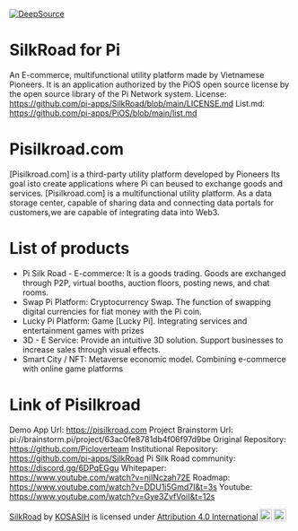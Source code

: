 [![DeepSource](https://app.deepsource.com/gh/KOSASIH/SilkRoad.svg/?label=active+issues&show_trend=true&token=XK_SCqtw7dyn8OCqYWH-eazz)](https://app.deepsource.com/gh/KOSASIH/SilkRoad/?ref=repository-badge)

# SilkRoad for Pi

An E-commerce, multifunctional utility platform made by Vietnamese Pioneers.
It is an application authorized by the PiOS open source license by the open source library of the Pi Network system.
License: https://github.com/pi-apps/SilkRoad/blob/main/LICENSE.md
List.md:
https://github.com/pi-apps/PiOS/blob/main/list.md

# Pisilkroad.com

[Pisilkroad.com] is a third-party utility platform developed by Pioneers
Its goal isto create applications where Pi can beused to exchange goods and services.
[Pisilkroad.com] is a multifunctional utility platform.
As a data storage center, capable of sharing data and connecting data portals for customers,we are capable of integrating data into Web3.

# List of products

- Pi Silk Road - E-commerce:
  It is a goods trading.
  Goods are exchanged through P2P, virtual booths, auction floors, posting news, and chat rooms.
- Swap Pi Platform:
  Cryptocurrency Swap.
  The function of swapping digital currencies for fiat money with the Pi coin.
- Lucky Pi Platform:
  Game [Lucky Pi].
  Integrating services and entertainment games with prizes
- 3D - E Service:
  Provide an intuitive 3D solution.
  Support businesses to increase sales through visual effects.
- Smart City / NFT:
  Metaverse economic model.
  Combining e-commerce with online game platforms

# Link of Pisilkroad

Demo App Url:
https://pisilkroad.com
Project Brainstorm Url:
pi://brainstorm.pi/project/63ac0fe8781db4f06f97d9be
Original Repository:
https://github.com/Picloverteam
Institutional Repository:
https://github.com/pi-apps/SilkRoad
Pi Silk Road community:
https://discord.gg/6DPqEGgu
Whitepaper:
https://www.youtube.com/watch?v=njINczah72E
Roadmap:
https://www.youtube.com/watch?v=DDU1j5Gmd7I&t=3s
Youtube:
https://www.youtube.com/watch?v=Gye3ZvfVoiI&t=12s

<p xmlns:cc="http://creativecommons.org/ns#" xmlns:dct="http://purl.org/dc/terms/"><a property="dct:title" rel="cc:attributionURL" href="https://github.com/KOSASIH/SilkRoad">SilkRoad</a> by <a rel="cc:attributionURL dct:creator" property="cc:attributionName" href="https://github.com/KOSASIH">KOSASIH</a> is licensed under <a href="http://creativecommons.org/licenses/by/4.0/?ref=chooser-v1" target="_blank" rel="license noopener noreferrer" style="display:inline-block;">Attribution 4.0 International<img style="height:22px!important;margin-left:3px;vertical-align:text-bottom;" src="https://mirrors.creativecommons.org/presskit/icons/cc.svg?ref=chooser-v1"><img style="height:22px!important;margin-left:3px;vertical-align:text-bottom;" src="https://mirrors.creativecommons.org/presskit/icons/by.svg?ref=chooser-v1"></a></p>
